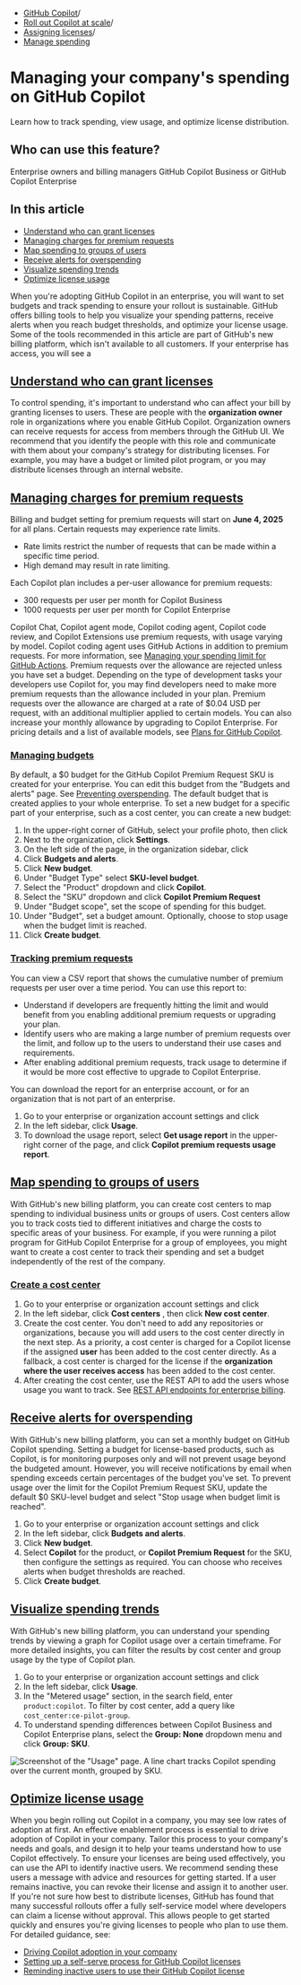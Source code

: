   * [GitHub Copilot](https://docs.github.com/en/copilot "GitHub Copilot")/
  * [Roll out Copilot at scale](https://docs.github.com/en/copilot/rolling-out-github-copilot-at-scale "Roll out Copilot at scale")/
  * [Assigning licenses](https://docs.github.com/en/copilot/rolling-out-github-copilot-at-scale/assigning-licenses "Assigning licenses")/
  * [Manage spending](https://docs.github.com/en/copilot/rolling-out-github-copilot-at-scale/assigning-licenses/managing-your-companys-spending-on-github-copilot "Manage spending")


# Managing your company's spending on GitHub Copilot
Learn how to track spending, view usage, and optimize license distribution.
## Who can use this feature?
Enterprise owners and billing managers
GitHub Copilot Business or GitHub Copilot Enterprise
## In this article
  * [Understand who can grant licenses](https://docs.github.com/en/copilot/rolling-out-github-copilot-at-scale/assigning-licenses/managing-your-companys-spending-on-github-copilot#understand-who-can-grant-licenses)
  * [Managing charges for premium requests](https://docs.github.com/en/copilot/rolling-out-github-copilot-at-scale/assigning-licenses/managing-your-companys-spending-on-github-copilot#managing-charges-for-premium-requests)
  * [Map spending to groups of users](https://docs.github.com/en/copilot/rolling-out-github-copilot-at-scale/assigning-licenses/managing-your-companys-spending-on-github-copilot#map-spending-to-groups-of-users)
  * [Receive alerts for overspending](https://docs.github.com/en/copilot/rolling-out-github-copilot-at-scale/assigning-licenses/managing-your-companys-spending-on-github-copilot#receive-alerts-for-overspending)
  * [Visualize spending trends](https://docs.github.com/en/copilot/rolling-out-github-copilot-at-scale/assigning-licenses/managing-your-companys-spending-on-github-copilot#visualize-spending-trends)
  * [Optimize license usage](https://docs.github.com/en/copilot/rolling-out-github-copilot-at-scale/assigning-licenses/managing-your-companys-spending-on-github-copilot#optimize-license-usage)


When you're adopting GitHub Copilot in an enterprise, you will want to set budgets and track spending to ensure your rollout is sustainable. GitHub offers billing tools to help you visualize your spending patterns, receive alerts when you reach budget thresholds, and optimize your license usage.
Some of the tools recommended in this article are part of GitHub's new billing platform, which isn't available to all customers. If your enterprise has access, you will see a 
## [Understand who can grant licenses](https://docs.github.com/en/copilot/rolling-out-github-copilot-at-scale/assigning-licenses/managing-your-companys-spending-on-github-copilot#understand-who-can-grant-licenses)
To control spending, it's important to understand who can affect your bill by granting licenses to users. These are people with the **organization owner** role in organizations where you enable GitHub Copilot. Organization owners can receive requests for access from members through the GitHub UI.
We recommend that you identify the people with this role and communicate with them about your company's strategy for distributing licenses. For example, you may have a budget or limited pilot program, or you may distribute licenses through an internal website.
## [Managing charges for premium requests](https://docs.github.com/en/copilot/rolling-out-github-copilot-at-scale/assigning-licenses/managing-your-companys-spending-on-github-copilot#managing-charges-for-premium-requests)
Billing and budget setting for premium requests will start on **June 4, 2025** for all plans.
Certain requests may experience rate limits.
  * Rate limits restrict the number of requests that can be made within a specific time period.
  * High demand may result in rate limiting.


Each Copilot plan includes a per-user allowance for premium requests:
  * 300 requests per user per month for Copilot Business
  * 1000 requests per user per month for Copilot Enterprise


Copilot Chat, Copilot agent mode, Copilot coding agent, Copilot code review, and Copilot Extensions use premium requests, with usage varying by model.
Copilot coding agent uses GitHub Actions in addition to premium requests. For more information, see [Managing your spending limit for GitHub Actions](https://docs.github.com/en/billing/managing-billing-for-your-products/managing-billing-for-github-actions/managing-your-spending-limit-for-github-actions).
Premium requests over the allowance are rejected unless you have set a budget. Depending on the type of development tasks your developers use Copilot for, you may find developers need to make more premium requests than the allowance included in your plan.
Premium requests over the allowance are charged at a rate of $0.04 USD per request, with an additional multiplier applied to certain models. You can also increase your monthly allowance by upgrading to Copilot Enterprise.
For pricing details and a list of available models, see [Plans for GitHub Copilot](https://docs.github.com/en/copilot/about-github-copilot/subscription-plans-for-github-copilot#comparing-copilot-plans).
### [Managing budgets](https://docs.github.com/en/copilot/rolling-out-github-copilot-at-scale/assigning-licenses/managing-your-companys-spending-on-github-copilot#managing-budgets)
By default, a $0 budget for the GitHub Copilot Premium Request SKU is created for your enterprise. You can edit this budget from the "Budgets and alerts" page. See [Preventing overspending](https://docs.github.com/en/billing/using-the-new-billing-platform/preventing-overspending#editing-or-deleting-a-budget).
The default budget that is created applies to your whole enterprise. To set a new budget for a specific part of your enterprise, such as a cost center, you can create a new budget:
  1. In the upper-right corner of GitHub, select your profile photo, then click 
  2. Next to the organization, click **Settings**.
  3. On the left side of the page, in the organization sidebar, click 
  4. Click **Budgets and alerts**.
  5. Click **New budget**.
  6. Under "Budget Type" select **SKU-level budget**.
  7. Select the "Product" dropdown and click **Copilot**.
  8. Select the "SKU" dropdown and click **Copilot Premium Request**
  9. Under "Budget scope", set the scope of spending for this budget.
  10. Under "Budget", set a budget amount. Optionally, choose to stop usage when the budget limit is reached.
  11. Click **Create budget**.


### [Tracking premium requests](https://docs.github.com/en/copilot/rolling-out-github-copilot-at-scale/assigning-licenses/managing-your-companys-spending-on-github-copilot#tracking-premium-requests)
You can view a CSV report that shows the cumulative number of premium requests per user over a time period. You can use this report to:
  * Understand if developers are frequently hitting the limit and would benefit from you enabling additional premium requests or upgrading your plan.
  * Identify users who are making a large number of premium requests over the limit, and follow up to the users to understand their use cases and requirements.
  * After enabling additional premium requests, track usage to determine if it would be more cost effective to upgrade to Copilot Enterprise.


You can download the report for an enterprise account, or for an organization that is not part of an enterprise.
  1. Go to your enterprise or organization account settings and click 
  2. In the left sidebar, click **Usage**.
  3. To download the usage report, select **Get usage report** in the upper-right corner of the page, and click **Copilot premium requests usage report**.


## [Map spending to groups of users](https://docs.github.com/en/copilot/rolling-out-github-copilot-at-scale/assigning-licenses/managing-your-companys-spending-on-github-copilot#map-spending-to-groups-of-users)
With GitHub's new billing platform, you can create cost centers to map spending to individual business units or groups of users. Cost centers allow you to track costs tied to different initiatives and charge the costs to specific areas of your business.
For example, if you were running a pilot program for GitHub Copilot Enterprise for a group of employees, you might want to create a cost center to track their spending and set a budget independently of the rest of the company.
### [Create a cost center](https://docs.github.com/en/copilot/rolling-out-github-copilot-at-scale/assigning-licenses/managing-your-companys-spending-on-github-copilot#create-a-cost-center)
  1. Go to your enterprise or organization account settings and click 
  2. In the left sidebar, click **Cost centers** , then click **New cost center**.
  3. Create the cost center. You don't need to add any repositories or organizations, because you will add users to the cost center directly in the next step.
As a priority, a cost center is charged for a Copilot license if the assigned **user** has been added to the cost center directly. As a fallback, a cost center is charged for the license if the **organization where the user receives access** has been added to the cost center.
  4. After creating the cost center, use the REST API to add the users whose usage you want to track. See [REST API endpoints for enterprise billing](https://docs.github.com/en/enterprise-cloud@latest/rest/enterprise-admin/billing#add-users-to-a-cost-center).


## [Receive alerts for overspending](https://docs.github.com/en/copilot/rolling-out-github-copilot-at-scale/assigning-licenses/managing-your-companys-spending-on-github-copilot#receive-alerts-for-overspending)
With GitHub's new billing platform, you can set a monthly budget on GitHub Copilot spending. Setting a budget for license-based products, such as Copilot, is for monitoring purposes only and will not prevent usage beyond the budgeted amount. However, you will receive notifications by email when spending exceeds certain percentages of the budget you've set. To prevent usage over the limit for the Copilot Premium Request SKU, update the default $0 SKU-level budget and select "Stop usage when budget limit is reached".
  1. Go to your enterprise or organization account settings and click 
  2. In the left sidebar, click **Budgets and alerts**.
  3. Click **New budget**.
  4. Select **Copilot** for the product, or **Copilot Premium Request** for the SKU, then configure the settings as required. You can choose who receives alerts when budget thresholds are reached.
  5. Click **Create budget**.


## [Visualize spending trends](https://docs.github.com/en/copilot/rolling-out-github-copilot-at-scale/assigning-licenses/managing-your-companys-spending-on-github-copilot#visualize-spending-trends)
With GitHub's new billing platform, you can understand your spending trends by viewing a graph for Copilot usage over a certain timeframe. For more detailed insights, you can filter the results by cost center and group usage by the type of Copilot plan.
  1. Go to your enterprise or organization account settings and click 
  2. In the left sidebar, click **Usage**.
  3. In the "Metered usage" section, in the search field, enter `product:copilot`. To filter by cost center, add a query like `cost_center:ce-pilot-group`.
  4. To understand spending differences between Copilot Business and Copilot Enterprise plans, select the **Group: None** dropdown menu and click **Group: SKU**.


![Screenshot of the "Usage" page. A line chart tracks Copilot spending over the current month, grouped by SKU.](https://docs.github.com/assets/cb-90151/images/help/copilot/track-spending.png)
## [Optimize license usage](https://docs.github.com/en/copilot/rolling-out-github-copilot-at-scale/assigning-licenses/managing-your-companys-spending-on-github-copilot#optimize-license-usage)
When you begin rolling out Copilot in a company, you may see low rates of adoption at first. An effective enablement process is essential to drive adoption of Copilot in your company. Tailor this process to your company's needs and goals, and design it to help your teams understand how to use Copilot effectively.
To ensure your licenses are being used effectively, you can use the API to identify inactive users. We recommend sending these users a message with advice and resources for getting started. If a user remains inactive, you can revoke their license and assign it to another user.
If you're not sure how best to distribute licenses, GitHub has found that many successful rollouts offer a fully self-service model where developers can claim a license without approval. This allows people to get started quickly and ensures you're giving licenses to people who plan to use them.
For detailed guidance, see:
  * [Driving Copilot adoption in your company](https://docs.github.com/en/copilot/rolling-out-github-copilot-at-scale/driving-copilot-adoption-in-your-company)
  * [Setting up a self-serve process for GitHub Copilot licenses](https://docs.github.com/en/copilot/rolling-out-github-copilot-at-scale/setting-up-a-self-serve-process-for-github-copilot-licenses)
  * [Reminding inactive users to use their GitHub Copilot license](https://docs.github.com/en/copilot/rolling-out-github-copilot-at-scale/reminding-inactive-users)


